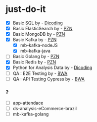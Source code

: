 # just-do-it

- [X] Basic SQL by - <a href="https://www.dicoding.com/academies/600/" target="_blank">Dicoding</a>
- [X] Basic ElasticSearch by - <a href="https://www.youtube.com/@ProgrammerZamanNow" target="_blank">PZN</a>
- [X] Basic MongoDB by - <a href="https://www.youtube.com/@ProgrammerZamanNow" target="_blank">PZN</a>
- [X] Basic Kafka by - <a href="https://www.youtube.com/@ProgrammerZamanNow" target="_blank">PZN</a>
  - [X] mb-kafka-nodeJS
  - [X] mb-kafka-java
- [ ] Basic Golang by - <a href="https://www.youtube.com/@ProgrammerZamanNow" target="_blank">PZN</a>
- [X] Basic Redis by - <a href="https://www.youtube.com/@ProgrammerZamanNow" target="_blank">PZN</a>
- [X] Python for Analysis Data by - <a href="https://www.dicoding.com/academies/555" target="_blank">Dicoding</a>
- [ ] QA : E2E Testing  by - <a href="https://buildwithangga.com/kelas/complete-beginner-qa-engineer-e2e-testing-with-cypress?main_leads=searchsuggestion" target="_blank">BWA</a>
- [ ] QA : API Testing Cypress by - <a href="https://buildwithangga.com/kelas/qa-engineer-api-testing-with-cypress?main_leads=searchsuggestion" target="_blank">BWA</a>

### ?
- [ ] app-attendace
- [ ] ds-analysis-eCommerce-brazil
- [ ] mb-kafka-golang